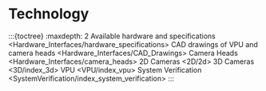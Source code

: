 # Technology 

:::{toctree}
    :maxdepth: 2
Available hardware and specifications <Hardware_Interfaces/hardware_specifications>
CAD drawings of VPU and camera heads <Hardware_Interfaces/CAD_Drawings>
Camera Heads <Hardware_Interfaces/camera_heads>
2D Cameras <2D/2d>
3D Cameras <3D/index_3d>
VPU <VPU/index_vpu>
System Verification <SystemVerification/index_system_verification>
:::